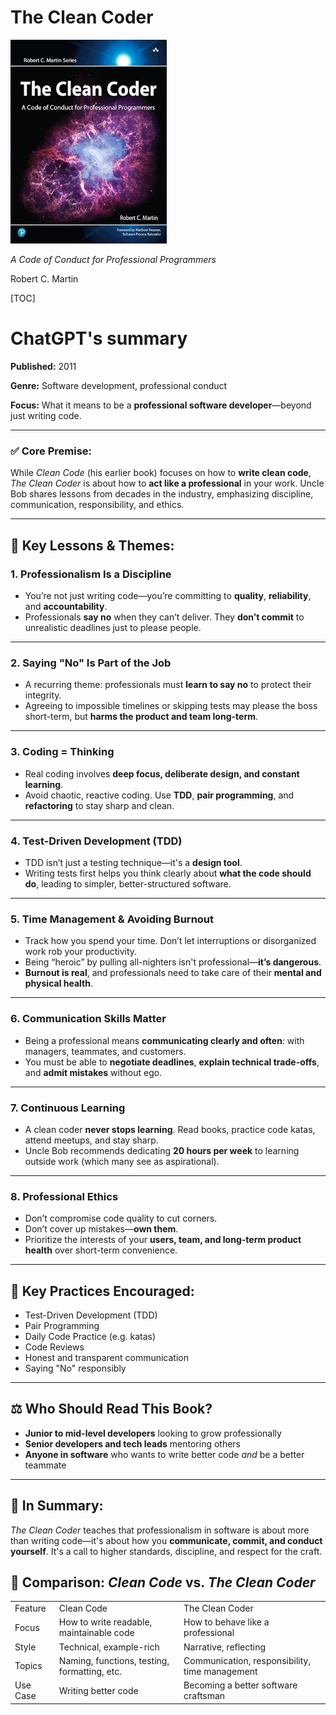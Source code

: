 # The Clean Coder


<div class="w3-flex">
    <img class="w3-padding" src="images/the-clean-coder.jpg" alt="The Clean Coder - Cover" width="250px" />
    <div style="width: 400px;" class="w3-padding">
    <p><i>A Code of Conduct for Professional Programmers</i></p>
    <p>Robert C. Martin</p>
    </div>
</div>

[TOC]

# ChatGPT's summary

**Published:** 2011

**Genre:** Software development, professional conduct

**Focus:** What it means to be a **professional software developer**—beyond just writing code.

---

### ✅ **Core Premise:**

While *Clean Code* (his earlier book) focuses on how to **write clean code**, *The Clean Coder* is about how to **act like a professional** in your work. Uncle Bob shares lessons from decades in the industry, emphasizing discipline, communication, responsibility, and ethics.

---

## 🧠 **Key Lessons & Themes:**

### 1. **Professionalism Is a Discipline**

* You’re not just writing code—you’re committing to **quality**, **reliability**, and **accountability**.
* Professionals **say no** when they can’t deliver. They **don’t commit** to unrealistic deadlines just to please people.

---

### 2. **Saying "No" Is Part of the Job**

* A recurring theme: professionals must **learn to say no** to protect their integrity.
* Agreeing to impossible timelines or skipping tests may please the boss short-term, but **harms the product and team long-term**.

---

### 3. **Coding = Thinking**

* Real coding involves **deep focus, deliberate design, and constant learning**.
* Avoid chaotic, reactive coding. Use **TDD**, **pair programming**, and **refactoring** to stay sharp and clean.

---

### 4. **Test-Driven Development (TDD)**

* TDD isn’t just a testing technique—it's a **design tool**.
* Writing tests first helps you think clearly about **what the code should do**, leading to simpler, better-structured software.

---

### 5. **Time Management & Avoiding Burnout**

* Track how you spend your time. Don’t let interruptions or disorganized work rob your productivity.
* Being “heroic” by pulling all-nighters isn't professional—**it’s dangerous**.
* **Burnout is real**, and professionals need to take care of their **mental and physical health**.

---

### 6. **Communication Skills Matter**

* Being a professional means **communicating clearly and often**: with managers, teammates, and customers.
* You must be able to **negotiate deadlines**, **explain technical trade-offs**, and **admit mistakes** without ego.

---

### 7. **Continuous Learning**

* A clean coder **never stops learning**. Read books, practice code katas, attend meetups, and stay sharp.
* Uncle Bob recommends dedicating **20 hours per week** to learning outside work (which many see as aspirational).

---

### 8. **Professional Ethics**

* Don’t compromise code quality to cut corners.
* Don’t cover up mistakes—**own them**.
* Prioritize the interests of your **users, team, and long-term product health** over short-term convenience.

---

## 🧾 **Key Practices Encouraged:**

* Test-Driven Development (TDD)
* Pair Programming
* Daily Code Practice (e.g. katas)
* Code Reviews
* Honest and transparent communication
* Saying "No" responsibly

---

## ⚖️ **Who Should Read This Book?**

* **Junior to mid-level developers** looking to grow professionally
* **Senior developers and tech leads** mentoring others
* **Anyone in software** who wants to write better code *and* be a better teammate

---

## 🧩 In Summary:

*The Clean Coder* teaches that professionalism in software is about more than writing code—it's about how you **communicate, commit, and conduct yourself**. It's a call to higher standards, discipline, and respect for the craft.


## 🔁 Comparison: *Clean Code* vs. *The Clean Coder*

<table class="w3-table-all w3-hoverable">
	<tr class="w3-green">
		<td>Feature</td>
		<td>Clean Code</td>
		<td>The Clean Coder</td>
	</tr>
	<tr class="w3-hover-green">
		<td>Focus</td>
		<td>How to write readable, maintainable code</td>
		<td>How to behave like a professional</td>
	</tr>
	<tr class="w3-hover-green">
		<td>Style</td>
		<td>Technical, example-rich</td>
		<td>Narrative, reflecting</td>
	</tr>
	<tr class="w3-hover-green">
		<td>Topics</td>
		<td>Naming, functions, testing, formatting, etc.</td>
		<td>Communication, responsibility, time management</td>
	</tr>
	<tr class="w3-hover-green">
		<td>Use Case</td>
		<td>Writing better code</td>
		<td>Becoming a better software craftsman</td>
	</tr>
</table>